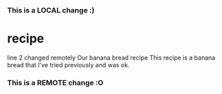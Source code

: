 ### This is a LOCAL change :)
# recipe
line 2 changed remotely
Our banana bread recipe
This recipe is a banana bread that I've tried previously and was ok.
### This is a REMOTE change :O